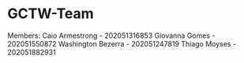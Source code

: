 # GCTW-Team
Members:
Caio Armestrong - 202051316853
Giovanna Gomes - 202051550872
Washington Bezerra - 202051247819
Thiago Moyses - 202051882931
